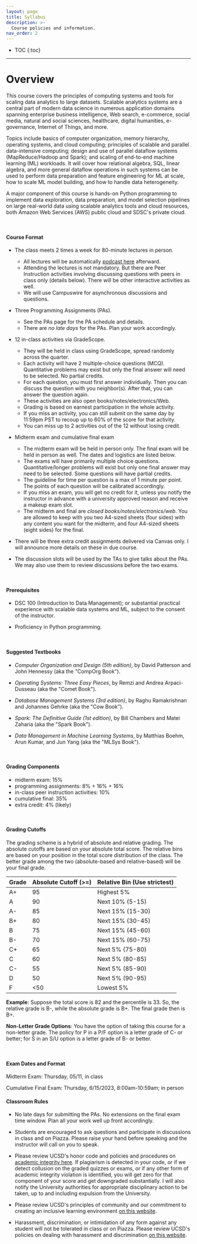 ```yaml
---
layout: page
title: Syllabus
description: >-
  Course policies and information.
nav_order: 2
---
```


* TOC
{:toc}

---

# Overview

This course covers the principles of computing systems and tools for scaling data analytics to large datasets. Scalable analytics systems are a central part of modern data science in numerous application domains spanning enterprise business intelligence, Web search, e-commerce, social media, natural and social sciences, healthcare, digital humanities, e-governance, Internet of Things, and more.

Topics include basics of computer organization, memory hierarchy, operating systems, and cloud computing; principles of scalable and parallel data-intensive computing; design and use of parallel dataflow systems (MapReduce/Hadoop and Spark); and scaling of end-to-end machine learning (ML) workloads. It will cover how relational algebra, SQL, linear algebra, and more general dataflow operations in such systems can be used to perform data preparation and feature engineering for ML at scale, how to scale ML model building, and how to handle data heterogeneity.

A major component of this course is hands-on Python programming to implement data exploration, data preparation, and model selection pipelines on large real-world data using scalable analytics tools and cloud resources, both Amazon Web Services (AWS) public cloud and SDSC's private cloud.

&nbsp;

#### Course Format

- The class meets 2 times a week for 80-minute lectures in person. 
    - All lectures will be automatically [podcast here](https://podcast.ucsd.edu/) afterward.
    - Attending the lectures is not mandatory. But there are Peer Instruction activities involving discussing questions with peers in class only (details below). There will be other interactive activities as well. 
    - We will use Campuswire for asynchronous discussions and questions. 

- Three Programming Assignments (PAs).
    - See the PAs page for the PA schedule and details. 
    - There are *no late days* for the PAs. Plan your work accordingly.  

- 12 in-class activities via GradeScope. 
    - They will be held in class using GradeScope, spread randomly across the quarter.
    - Each activity will have 2 multiple-choice questions (MCQ). Quantitative problems may exist but only the final answer will need to be selected. No partial credits.
    - For each question, you must first answer individually. Then you can discuss the question with you neighbor(s). After that, you can answer the question again.
    - These activities are also open books/notes/electronics/Web.
    - Grading is based on earnest participation in the whole activity.
    - If you miss an activity, you can still submit on the same day by 11:59pm PST to recoup up to 60% of the score for that activity.
    - You can miss up to 2 activities out of the 12 without losing credit.

- Midterm exam and cumulative final exam
    - The midterm exam will be held in person only. The final exam will be held in person as well. The dates and logistics are listed below. 
    - The exams will have primarily multiple choice questions. Quantitative/longer problems will exist but only one final answer may need to be selected. Some questions will have partial credits. 
    - The guideline for time per question is a max of 1 minute per point. The points of each question will be calibrated accordingly. 
    - If you miss an exam, you will get no credit for it, unless you notify the instructor in advance with a university approved reason and receive a makeup exam slot. 
    - The midterm and final are *closed books/notes/electronics/web*. You are allowed to keep with you two A4-sized sheets (four sides) with any content you want for the midterm, and four A4-sized sheets (eight sides) for the final.

- There will be three extra credit assignments delivered via Canvas only. I will announce more details on these in due course. 

- The discussion slots will be used by the TAs to give talks about the PAs. We may also use them to review discussions before the two exams. 

&nbsp;

#### Prerequisites

- DSC 100 (Introduction to Data Management); or substantial practical 
experience with scalable data systems and ML, subject to the consent 
of the instructor.

- Proficiency in Python programming.

&nbsp;

#### Suggested Textbooks

- *Computer Organization and Design (5th edition)*, by David Patterson 
and John Hennessy (aka the "CompOrg Book").

- *Operating Systems: Three Easy Pieces*, by Remzi and Andrea Arpaci-Dusseau 
(aka the "Comet Book").

- *Database Management Systems (3rd edition)*, by Raghu Ramakrishnan and 
Johannes Gehrke (aka the "Cow Book").

- *Spark: The Definitive Guide (1st edition)*, by Bill Chambers and Matei 
Zaharia (aka the "Spark Book").

- *Data Management in Machine Learning Systems*, by Matthias Boehm, 
Arun Kumar, and Jun Yang (aka the "MLSys Book").

&nbsp;

#### Grading Components

- midterm exam: 15%
- programming assignments: 8% + 16% + 16%
- in-class peer instruction activities: 10%
- cumulative final: 35%
- extra credit: 4% (likely)

&nbsp;

#### Grading Cutoffs

The grading scheme is a hybrid of absolute and relative grading. The absolute cutoffs are based on your absolute total score. The relative bins are based on your position in the total score distribution of the class. The better grade among the two (absolute-based and relative-based) will be your final grade.

| Grade | Absolute Cutoff (>=) | Relative Bin (Use strictest)
| --- | --- |  --- |
| A+ | 95 | Highest 5% |
| A | 90 | Next 10% (5-15) |
| A- | 85 | Next 15% (15-30) |
| B+ | 80 | Next 15% (30-45) |
| B | 75 | Next 15% (45-60) |
| B- | 70 | Next 15% (60-75) |
| C+ | 65 | Next 5% (75-80) |
| C | 60 | Next 5% (80-85) |
| C- | 55 | Next 5% (85-90) |
| D | 50 | Next 5% (90-95) |
| F | <50 | Lowest 5% |


**Example**: Suppose the total score is 82 and the percentile is 33. 
So, the relative grade is B-, while the absolute grade is B+. The 
final grade then is B+.

**Non-Letter Grade Options**: You have the option of taking this course for a non-letter grade. The policy for P in a P/F option is a letter grade of C- or better; for S in an S/U option is a letter grade of B- or better.

&nbsp;

#### Exam Dates and Format

Midterm Exam: Thursday, 05/11, in class

Cumulative Final Exam: Thursday, 6/15/2023, 8:00am-10:59am; in person

#### Classroom Rules

- No late days for submitting the PAs. No extensions on the final exam time window. Plan all your work well up front accordingly.

- Students are encouraged to ask questions and participate in discussions in class and on Piazza. Please raise your hand before speaking and the instructor will call on you to speak.

- Please review UCSD's honor code and policies and procedures on [academic integrity here](https://academicintegrity.ucsd.edu/). If plagiarism is detected in your code, or if we detect collusion on the graded quizzes or exams, or if any other form of academic integrity violation is identified, you will get zero for that component of your score and get downgraded substantially. I will also notify the University authorities for appropriate disciplinary action to be taken, up to and including expulsion from the University.

- Please review UCSD's principles of community and our commitment to creating an inclusive learning environment [on this website](https://ucsd.edu/about/principles.html).

- Harassment, discrimination, or intimidation of any form against any student will not be tolerated in class or on Piazza. Please review UCSD's policies on dealing with harassment and discrimination [on this website](https://ophd.ucsd.edu).